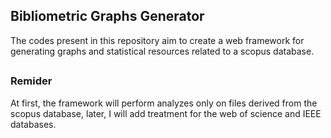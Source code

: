 ## Bibliometric Graphs Generator

The codes present in this repository aim to create a web framework for generating graphs and statistical resources related to a scopus database.

##

### Remider

At first, the framework will perform analyzes only on files derived from the scopus database, later, I will add treatment for the web of science and IEEE databases.